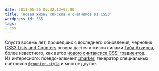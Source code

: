 ```yaml
---
date: 2011-05-26 06:32:13+03:00
title: 'Новая жизнь списков и счётчиков из CSS3'
wordpress_id: 365
tags:
- css
---
```


Спустя восемь лет, прошедших с последнего обновления, черновик [CSS3 Lists and Counters](http://www.w3.org/TR/css3-lists/) возвращается к жизни силами [Таба Аткинса](http://www.xanthir.com/blog/), более известного, как автор [нового синтаксиса CSS-градиентов](http://dev.w3.org/csswg/css3-images/#gradients). Из интересного: псевдо-элемент [::marker](http://www.w3.org/TR/css3-lists/#marker-pseudoelement), генератор специальных счётчиков [`@counter-style`](http://www.w3.org/TR/css3-lists/#counter-style) и многое другое.
